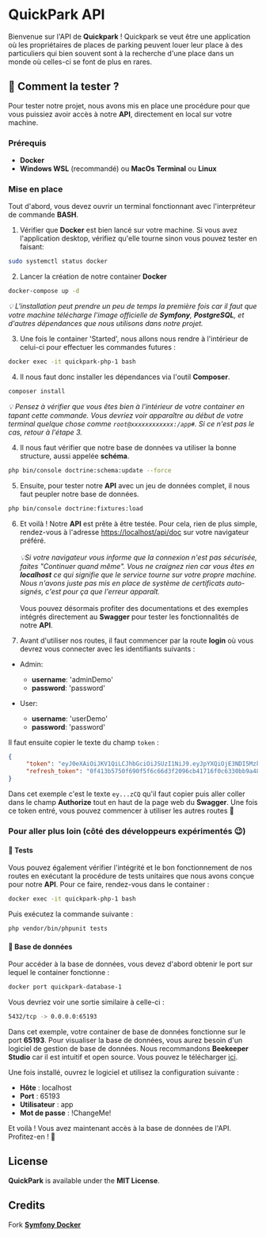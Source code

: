 # QuickPark API

Bienvenue sur l'API de **Quickpark** ! Quickpark se veut être une application où les propriétaires de places de parking peuvent louer leur place à des particuliers qui bien souvent sont à la recherche d'une place dans un monde où celles-ci se font de plus en rares.

## 🎯 Comment la tester ?

Pour tester notre projet, nous avons mis en place une procédure pour que vous puissiez avoir accès à notre **API**, directement en local sur votre machine.

### Prérequis

-   **Docker**
-   **Windows WSL** (recommandé) ou **MacOs Terminal** ou **Linux**

### Mise en place

Tout d'abord, vous devez ouvrir un terminal fonctionnant avec l'interpréteur de commande **BASH**.

1. Vérifier que **Docker** est bien lancé sur votre machine. Si vous avez l'application desktop, vérifiez qu'elle tourne sinon vous pouvez tester en faisant:

```bash
sudo systemctl status docker
```

2. Lancer la création de notre container **Docker**

```bash
docker-compose up -d
```

_💡 L'installation peut prendre un peu de temps la première fois car il faut que votre machine télécharge l'image officielle de **Symfony**, **PostgreSQL**, et d'autres dépendances que nous utilisons dans notre projet._

3. Une fois le container 'Started', nous allons nous rendre à l'intérieur de celui-ci pour effectuer les commandes futures :

```bash
docker exec -it quickpark-php-1 bash
```

4. Il nous faut donc installer les dépendances via l'outil **Composer**.

```bash
composer install
```

_💡 Pensez à vérifier que vous êtes bien à l'intérieur de votre container en tapant cette commande. Vous devriez voir apparaître au début de votre terminal quelque chose comme `root@xxxxxxxxxxxx:/app#`. Si ce n'est pas le cas, retour à l'étape 3._

<!--
2. Generate JWT keys

```bash
php bin/console lexik:jwt:generate-keypair
``` -->

4. Il nous faut vérifier que notre base de données va utiliser la bonne structure, aussi appelée **schéma**.

```bash
php bin/console doctrine:schema:update --force
```

5. Ensuite, pour tester notre **API** avec un jeu de données complet, il nous faut peupler notre base de données.

```bash
php bin/console doctrine:fixtures:load
```

6. Et voilà ! Notre **API** est prête à être testée. Pour cela, rien de plus simple, rendez-vous à l'adresse [https://localhost/api/doc](https://localhost/api/doc) sur votre navigateur préféré. <br><br>
    _💡Si votre navigateur vous informe que la connexion n'est pas sécurisée, faites "Continuer quand même". Vous ne craignez rien car vous êtes en **localhost** ce qui signifie que le service tourne sur votre propre machine. Nous n'avons juste pas mis en place de système de certificats auto-signés, c'est pour ça que l'erreur apparaît._ <br><br>
    Vous pouvez désormais profiter des documentations et des exemples intégrés directement au **Swagger** pour tester les fonctionnalités de notre **API**.

7. Avant d'utiliser nos routes, il faut commencer par la route **login** où vous devrez vous connecter avec les identifiants suivants :

- Admin:
    -   **username**: 'adminDemo'
    -   **password**: 'password'

- User:
    -   **username**: 'userDemo'
    -   **password**: 'password'

Il faut ensuite copier le texte du champ `token` :

```json
{
     "token": "eyJ0eXAiOiJKV1QiLCJhbGciOiJSUzI1NiJ9.eyJpYXQiOjE3NDI5Mzk5MzYsImV4cCI6MTc0Mjk0MzUzNiwicm9sZXMiOlsiUk9MRV9BRE1JTiIsIlJPTEVfVVNFUiJdLCJ1c2VybmFtZSI6InZpbnZpbiJ9.CKb3UbcRBJUE_KKGpNEC7x8GBTyq7xncYZCMbcwWsC3Ipt2bWNX8pPROlXosE5axVwoP-F5-6xo86BzZdGCBJ_p9B6udnDXVSYgZzWPZoJKmR5o708ZseeNwHQBUSvtNPX4GIHGGHSaJ4cxQUeBr66u3RFbZBUSsb-TGunMtCOTbHlibrrMt3xhjH2a9-c2gYq6R-3jnie2eTi8Q-43iWcOhqDZ-52f7JibFN7HzmygzTVKEzuWALh-IhvZoHMm6Qx85blz8piF3ROT3vx_R3b1tOdDSkx1dpWLRgyXCkT_zrq1_gkMaBoju_ct8m2TN2QCLMxZd1oGg2Dg1BiXzCQ",
     "refresh_token": "0f413b5750f690f5f6c66d3f2096cb41716f0c6330bb9a48c7b019ca30fb2df984f805b1d9edd06155bc412f28ea5cb4d3ef5891de023e8c1944846411709602"
}
```
Dans cet exemple c'est le texte `ey...zCQ` qu'il faut copier puis aller coller dans le champ **Authorize** tout en haut de la page web du **Swagger**. Une fois ce token entré, vous pouvez commencer à utiliser les autres routes 🥳

### Pour aller plus loin (côté des développeurs expérimentés 😉)
#### 🧪 Tests

Vous pouvez également vérifier l'intégrité et le bon fonctionnement de nos routes en exécutant la procédure de tests unitaires que nous avons conçue pour notre **API**. Pour ce faire, rendez-vous dans le container :

```bash
docker exec -it quickpark-php-1 bash
```

Puis exécutez la commande suivante :

```bash
php vendor/bin/phpunit tests
```

#### 💾 Base de données

Pour accéder à la base de données, vous devez d'abord obtenir le port sur lequel le container fonctionne :

```bash
docker port quickpark-database-1  
```

Vous devriez voir une sortie similaire à celle-ci :

```bash
5432/tcp -> 0.0.0.0:65193
```

Dans cet exemple, votre container de base de données fonctionne sur le port **65193**. Pour visualiser la base de données, vous aurez besoin d'un logiciel de gestion de base de données. Nous recommandons **Beekeeper Studio** car il est intuitif et open source. Vous pouvez le télécharger [ici](https://www.beekeeperstudio.io).

Une fois installé, ouvrez le logiciel et utilisez la configuration suivante :

- **Hôte** : localhost  
- **Port** : 65193  
- **Utilisateur** : app  
- **Mot de passe** : !ChangeMe!  

Et voilà ! Vous avez maintenant accès à la base de données de l'API. Profitez-en ! 🥳

## License

**QuickPark** is available under the **MIT License**.

## Credits

Fork [**Symfony Docker**](https://github.com/dunglas/symfony-docker)
